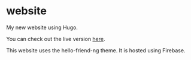 # website
My new website using Hugo. 

You can check out the live version [here](https://wolf1e.web.app).

This website uses the hello-friend-ng theme. It is hosted using Firebase.
